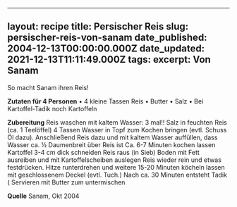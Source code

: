 ______________________________________________________________________

## layout: recipe title: Persischer Reis slug: persischer-reis-von-sanam date_published: 2004-12-13T00:00:00.000Z date_updated: 2021-12-13T11:11:49.000Z tags: excerpt: Von Sanam

So macht Sanam ihren Reis!

**Zutaten für 4 Personen** • 4 kleine Tassen Reis • Butter • Salz • Bei Kartoffel-Tadik noch
Kartoffeln

**Zubereitung** Reis waschen mit kaltem Wasser: 3 mal!! Salz in feuchten Reis (ca. 1 Teelöffel) 4
Tassen Wasser in Topf zum Kochen bringen (evtl. Schuss Öl dazu). Anschließend Reis dazu und mit
kaltem Wasser auffüllen, dass Wasser ca. ½ Daumenbreit über Reis ist Ca. 6-7 Minuten kochen lassen
Kartoffel 3-4 cm dick schneiden Reis raus (in Sieb) Boden mit Fett ausreiben und mit
Kartoffelscheiben auslegen Reis wieder rein und etwas festdrücken. Hitze runterdrehen und weitere
15-20 Minuten köcheln lassen mit geschlossenem Deckel (evtl. Tuch.) Nach ca. 30 Minuten entsteht
Tadik ( Servieren mit Butter zum untermischen

**Quelle** Sanam, Okt 2004
